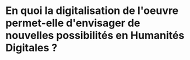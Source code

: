  # En quoi la digitalisation de l'oeuvre permet-elle d'envisager de nouvelles possibilités en Humanités Digitales ? 
 
